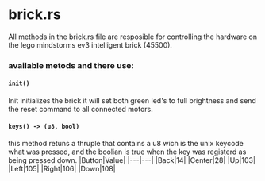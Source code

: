 # brick.rs
All methods in the brick.rs file are resposible for controlling the hardware on the lego mindstorms ev3 intelligent brick (45500).


### available metods and there use:
#### ```init()```
Init initializes the brick it will set both green led's to full brightness and send the reset command to all connected motors.

#### ```keys() -> (u8, bool)```
this method retuns a thruple that contains a u8 wich is the unix keycode what was pressed, and the boolian is true when the key was registerd as being pressed down.
|Button|Value|
|---|---|
|Back|14|
|Center|28|
|Up|103|
|Left|105|
|Right|106|
|Down|108|
